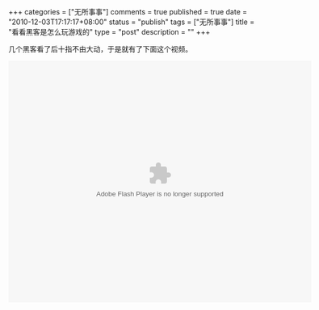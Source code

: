 +++
categories = ["无所事事"]
comments = true
published = true
date = "2010-12-03T17:17:17+08:00"
status = "publish"
tags = ["无所事事"]
title = "看看黑客是怎么玩游戏的"
type = "post"
description = ""
+++

几个黑客看了后十指不由大动，于是就有了下面这个视频。

<object style="width: 600px; height: 480px;" width="600" height="480" data="http://static.youku.com/v1.0.0133/v/swf/qplayer.swf?VideoIDS=XOTk0MjIxNTY=&embedid=-&showAd=0" type="application/x-shockwave-flash">
<param name="src" value="http://static.youku.com/v1.0.0133/v/swf/qplayer.swf?VideoIDS=XOTk0MjIxNTY=&embedid=-&showAd=0"></object>
<!--more-->